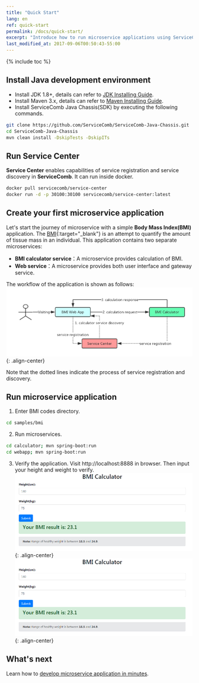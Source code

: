 ```yaml
---
title: "Quick Start"
lang: en
ref: quick-start
permalink: /docs/quick-start/
excerpt: "Introduce how to run microservice applications using ServiceComb"
last_modified_at: 2017-09-06T00:50:43-55:00
---
```


{% include toc %}
## Install Java development environment
* Install JDK 1.8+, details can refer to [JDK Installing Guide](https://docs.oracle.com/javase/8/docs/technotes/guides/install/install_overview.html).
* Install Maven 3.x, details can refer to [Maven Installing Guide](https://maven.apache.org/install.html).
* Install ServiceComb Java Chassis(SDK) by executing the following commands.
```bash
git clone https://github.com/ServiceComb/ServiceComb-Java-Chassis.git
cd ServiceComb-Java-Chassis
mvn clean install -DskipTests -DskipITs
```

## Run Service Center
**Service Center** enables capabilities of service registration and service discovery in **ServiceComb**. It can run inside docker.
```bash
docker pull servicecomb/service-center
docker run -d -p 30100:30100 servicecomb/service-center:latest
```

## Create your first microservice application
Let\'s start the journey of microservice with a simple **Body Mass Index(BMI)** application. The [BMI](https://en.wikipedia.org/wiki/Body_mass_index){:target="_blank"} is an attempt to quantify the amount of tissue mass in an individual. This application contains two separate microservices:

* **BMI calculator service**：A microservice provides calculation of BMI.
* **Web service**：A microservice provides both user interface and gateway service.

The workflow of the application is shown as follows:  
![workflow of BMI](/assets/images/quick-start-sample-workflow-en.png){: .align-center}

Note that the dotted lines indicate the process of service registration and discovery.

## Run microservice application
1. Enter BMI codes directory.
```bash
cd samples/bmi
```
2. Run microservices.
```bash
cd calculator; mvn spring-boot:run
cd webapp; mvn spring-boot:run
```
3. Verify the application. Visit <a>http://localhost:8888</a> in browser. Then input your height and weight to verify.
![BMI user interface](/assets/images/bmi-interface.png){: .align-center}
![website of BMI](/assets/images/bmi-interface.png){: .align-center}

## What's next
Learn how to [develop microservice application in minutes](/docs/quick-start-bmi/).
